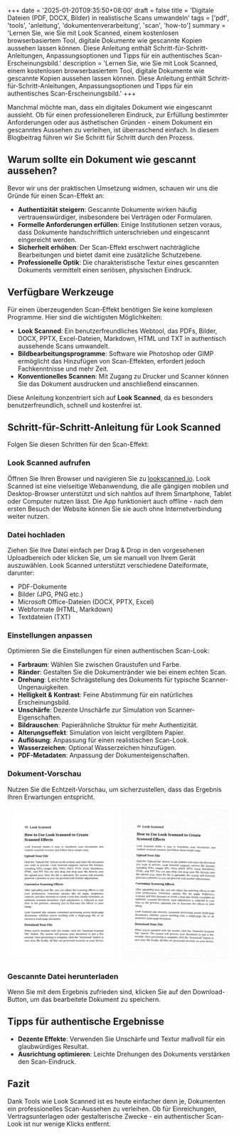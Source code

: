 +++
date = '2025-01-20T09:35:50+08:00'
draft = false
title = 'Digitale Dateien (PDF, DOCX, Bilder) in realistische Scans umwandeln'
tags = ['pdf', 'tools', 'anleitung', 'dokumentenverarbeitung', 'scan', 'how-to']
summary = 'Lernen Sie, wie Sie mit Look Scanned, einem kostenlosen browserbasiertem Tool, digitale Dokumente wie gescannte Kopien aussehen lassen können. Diese Anleitung enthält Schritt-für-Schritt-Anleitungen, Anpassungsoptionen und Tipps für ein authentisches Scan-Erscheinungsbild.'
description = 'Lernen Sie, wie Sie mit Look Scanned, einem kostenlosen browserbasiertem Tool, digitale Dokumente wie gescannte Kopien aussehen lassen können. Diese Anleitung enthält Schritt-für-Schritt-Anleitungen, Anpassungsoptionen und Tipps für ein authentisches Scan-Erscheinungsbild.'
+++

Manchmal möchte man, dass ein digitales Dokument wie eingescannt aussieht. Ob für einen professionelleren Eindruck, zur Erfüllung bestimmter Anforderungen oder aus ästhetischen Gründen - einem Dokument ein gescanntes Aussehen zu verleihen, ist überraschend einfach. In diesem Blogbeitrag führen wir Sie Schritt für Schritt durch den Prozess.

## Warum sollte ein Dokument wie gescannt aussehen?

Bevor wir uns der praktischen Umsetzung widmen, schauen wir uns die Gründe für einen Scan-Effekt an:

- **Authentizität steigern**: Gescannte Dokumente wirken häufig vertrauenswürdiger, insbesondere bei Verträgen oder Formularen.
- **Formelle Anforderungen erfüllen**: Einige Institutionen setzen voraus, dass Dokumente handschriftlich unterschrieben und eingescannt eingereicht werden.
- **Sicherheit erhöhen**: Der Scan-Effekt erschwert nachträgliche Bearbeitungen und bietet damit eine zusätzliche Schutzebene.
- **Professionelle Optik**: Die charakteristische Textur eines gescannten Dokuments vermittelt einen seriösen, physischen Eindruck.

## Verfügbare Werkzeuge

Für einen überzeugenden Scan-Effekt benötigen Sie keine komplexen Programme. Hier sind die wichtigsten Möglichkeiten:

- **Look Scanned**: Ein benutzerfreundliches Webtool, das PDFs, Bilder, DOCX, PPTX, Excel-Dateien, Markdown, HTML und TXT in authentisch aussehende Scans umwandelt.
- **Bildbearbeitungsprogramme**: Software wie Photoshop oder GIMP ermöglicht das Hinzufügen von Scan-Effekten, erfordert jedoch Fachkenntnisse und mehr Zeit.
- **Konventionelles Scannen**: Mit Zugang zu Drucker und Scanner können Sie das Dokument ausdrucken und anschließend einscannen.

Diese Anleitung konzentriert sich auf **Look Scanned**, da es besonders benutzerfreundlich, schnell und kostenfrei ist.

## Schritt-für-Schritt-Anleitung für Look Scanned

Folgen Sie diesen Schritten für den Scan-Effekt:

### Look Scanned aufrufen

Öffnen Sie Ihren Browser und navigieren Sie zu [lookscanned.io](https://lookscanned.io). Look Scanned ist eine vielseitige Webanwendung, die alle gängigen mobilen und Desktop-Browser unterstützt und sich nahtlos auf Ihrem Smartphone, Tablet oder Computer nutzen lässt. Die App funktioniert auch offline - nach dem ersten Besuch der Website können Sie sie auch ohne Internetverbindung weiter nutzen.

### Datei hochladen

Ziehen Sie Ihre Datei einfach per Drag & Drop in den vorgesehenen Uploadbereich oder klicken Sie, um sie manuell von Ihrem Gerät auszuwählen. Look Scanned unterstützt verschiedene Dateiformate, darunter:

- PDF-Dokumente
- Bilder (JPG, PNG etc.)
- Microsoft Office-Dateien (DOCX, PPTX, Excel)
- Webformate (HTML, Markdown)
- Textdateien (TXT)

### Einstellungen anpassen

Optimieren Sie die Einstellungen für einen authentischen Scan-Look:

- **Farbraum**: Wählen Sie zwischen Graustufen und Farbe.
- **Ränder**: Gestalten Sie die Dokumentränder wie bei einem echten Scan.
- **Drehung**: Leichte Schrägstellung des Dokuments für typische Scanner-Ungenauigkeiten.
- **Helligkeit & Kontrast**: Feine Abstimmung für ein natürliches Erscheinungsbild.
- **Unschärfe**: Dezente Unschärfe zur Simulation von Scanner-Eigenschaften.
- **Bildrauschen**: Papierähnliche Struktur für mehr Authentizität.
- **Alterungseffekt**: Simulation von leicht vergilbtem Papier.
- **Auflösung**: Anpassung für einen realistischen Scan-Look.
- **Wasserzeichen**: Optional Wasserzeichen hinzufügen.
- **PDF-Metadaten**: Anpassung der Dokumenteigenschaften.

### Dokument-Vorschau

Nutzen Sie die Echtzeit-Vorschau, um sicherzustellen, dass das Ergebnis Ihren Erwartungen entspricht.

![Look Scanned Echtzeit-Vorschau](./look-scanned-preview.webp)

### Gescannte Datei herunterladen

Wenn Sie mit dem Ergebnis zufrieden sind, klicken Sie auf den Download-Button, um das bearbeitete Dokument zu speichern.

## Tipps für authentische Ergebnisse

- **Dezente Effekte**: Verwenden Sie Unschärfe und Textur maßvoll für ein glaubwürdiges Resultat.
- **Ausrichtung optimieren**: Leichte Drehungen des Dokuments verstärken den Scan-Eindruck.

## Fazit

Dank Tools wie Look Scanned ist es heute einfacher denn je, Dokumenten ein professionelles Scan-Aussehen zu verleihen. Ob für Einreichungen, Vertragsunterlagen oder gestalterische Zwecke - ein authentischer Scan-Look ist nur wenige Klicks entfernt.
